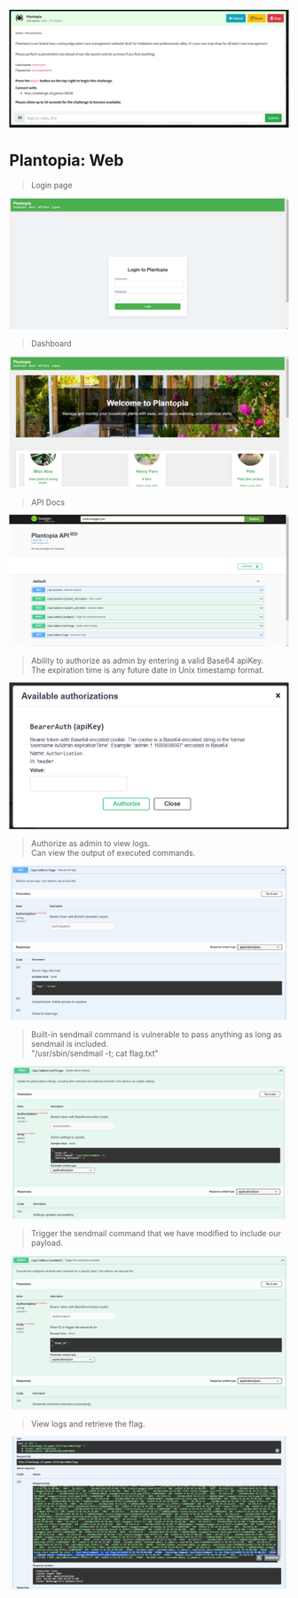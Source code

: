 ![plantopia-ss1.png](./screenshots/plantopia-ss1.png)

# Plantopia: Web  

> Login page

![plantopia-ss2.png](./screenshots/plantopia-ss2.png)

> Dashboard

![plantopia-ss3.png](./screenshots/plantopia-ss3.png)

> API Docs

![plantopia-ss4.png](./screenshots/plantopia-ss4.png)

> Ability to authorize as admin by entering a valid Base64 apiKey.  
> The expiration time is any future date in Unix timestamp format.  

![plantopia-ss5.png](./screenshots/plantopia-ss5.png)

> Authorize as admin to view logs.  
> Can view the output of executed commands.  

![plantopia-ss6.png](./screenshots/plantopia-ss6.png)

> Built-in sendmail command is vulnerable to pass anything as long as sendmail is included.  
> "/usr/sbin/sendmail -t; cat flag.txt"

![plantopia-ss7.png](./screenshots/plantopia-ss7.png)

> Trigger the sendmail command that we have modified to include our payload.

![plantopia-ss8.png](./screenshots/plantopia-ss8.png)

> View logs and retrieve the flag.

![plantopia-ss9.png](./screenshots/plantopia-ss9.png)
